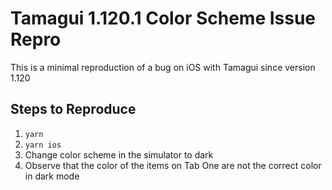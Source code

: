 # Tamagui 1.120.1 Color Scheme Issue Repro

This is a minimal reproduction of a bug on iOS with Tamagui since version 1.120

## Steps to Reproduce
1. `yarn`
2. `yarn ios`
3. Change color scheme in the simulator to dark
4. Observe that the color of the items on Tab One are not the correct color in dark mode
